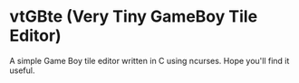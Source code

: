 # vtGBte (Very Tiny GameBoy Tile Editor)

A simple Game Boy tile editor written in C using ncurses. 
Hope you'll find it useful. 
